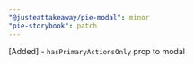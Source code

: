 ```yaml
---
"@justeattakeaway/pie-modal": minor
"pie-storybook": patch
---
```


[Added] - `hasPrimaryActionsOnly` prop to modal
